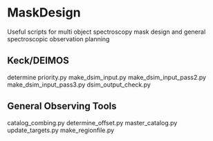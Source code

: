 # MaskDesign
Useful scripts for multi object spectroscopy mask design and general
spectroscopic observation planning
## Keck/DEIMOS
determine priority.py
make_dsim_input.py
make_dsim_input_pass2.py
make_dsim_input_pass3.py
dsim_output_check.py

## General Observing Tools
catalog_combing.py
determine_offset.py
master_catalog.py
update_targets.py
make_regionfile.py

